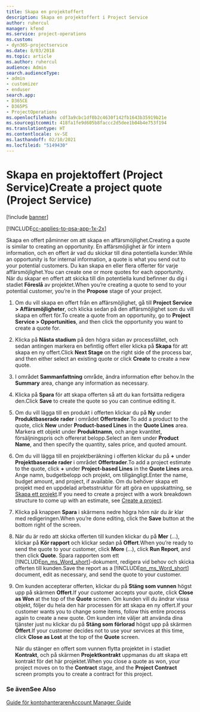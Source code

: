 ```yaml
---
title: Skapa en projektoffert
description: Skapa en projektoffert i Project Service
author: ruhercul
manager: kfend
ms.service: project-operations
ms.custom:
- dyn365-projectservice
ms.date: 8/03/2018
ms.topic: article
ms.author: ruhercul
audience: Admin
search.audienceType:
- admin
- customizer
- enduser
search.app:
- D365CE
- D365PS
- ProjectOperations
ms.openlocfilehash: cdf3a9cbc1df0b2c4630f142fb1643b35919b21e
ms.sourcegitcommit: 418fa1fe9d605b8faccc2d5dee1b04b4e753f194
ms.translationtype: HT
ms.contentlocale: sv-SE
ms.lasthandoff: 02/10/2021
ms.locfileid: "5149430"
---
```

# <a name="create-a-project-quote-project-service"></a><span data-ttu-id="dd4b6-103">Skapa en projektoffert (Project Service)</span><span class="sxs-lookup"><span data-stu-id="dd4b6-103">Create a project quote (Project Service)</span></span>

[!include [banner](../includes/psa-now-project-operations.md)]

[!INCLUDE[cc-applies-to-psa-app-1x-2x](../includes/cc-applies-to-psa-app-1x-2x.md)]

<span data-ttu-id="dd4b6-104">Skapa en offert påminner om att skapa en affärsmöjlighet.</span><span class="sxs-lookup"><span data-stu-id="dd4b6-104">Creating a quote is similar to creating an opportunity.</span></span> <span data-ttu-id="dd4b6-105">En affärsmöjlighet är för intern information, och en offert är vad du skickar till dina potentiella kunder.</span><span class="sxs-lookup"><span data-stu-id="dd4b6-105">While an opportunity is for internal information, a quote is what you send out to your potential customers.</span></span> <span data-ttu-id="dd4b6-106">Du kan skapa en eller flera offerter för varje affärsmöjlighet.</span><span class="sxs-lookup"><span data-stu-id="dd4b6-106">You can create one or more quotes for each opportunity.</span></span> <span data-ttu-id="dd4b6-107">När du skapar en offert att skicka till din potentiella kund befinner du dig i stadiet **Föreslå** av projektet.</span><span class="sxs-lookup"><span data-stu-id="dd4b6-107">When you’re creating a quote to send to your potential customer, you’re in the **Propose** stage of your project.</span></span>  
  
1. <span data-ttu-id="dd4b6-108">Om du vill skapa en offert från en affärsmöjlighet, gå till **Project Service > Affärsmöjligheter**, och klicka sedan på den affärsmöjlighet som du vill skapa en offert för.</span><span class="sxs-lookup"><span data-stu-id="dd4b6-108">To create a quote from an opportunity, go to **Project Service > Opportunities**, and then click the opportunity you want to create a quote for.</span></span>  
  
2. <span data-ttu-id="dd4b6-109">Klicka på **Nästa stadium** på den högra sidan av processfältet, och sedan antingen markera en befintlig offert eller klicka på **Skapa** för att skapa en ny offert.</span><span class="sxs-lookup"><span data-stu-id="dd4b6-109">Click **Next Stage** on the right side of the process bar, and then either select an existing quote or click **Create** to create a new quote.</span></span>  
  
3. <span data-ttu-id="dd4b6-110">I området **Sammanfattning** område, ändra information efter behov.</span><span class="sxs-lookup"><span data-stu-id="dd4b6-110">In the **Summary** area, change any information as necessary.</span></span>  
  
4. <span data-ttu-id="dd4b6-111">Klicka på **Spara** för att skapa offerten så att du kan fortsätta redigera den.</span><span class="sxs-lookup"><span data-stu-id="dd4b6-111">Click **Save** to create the quote so you can continue editing it.</span></span>  
  
5. <span data-ttu-id="dd4b6-112">Om du vill lägga till en produkt i offerten klickar du på **Ny** under **Produktbaserade rader** i området **Offertrader**.</span><span class="sxs-lookup"><span data-stu-id="dd4b6-112">To add a product to the quote, click **New** under **Product-based Lines** in the **Quote Lines** area.</span></span> <span data-ttu-id="dd4b6-113">Markera ett objekt under **Produktnamn**, och ange kvantitet, försäljningspris och offererat belopp.</span><span class="sxs-lookup"><span data-stu-id="dd4b6-113">Select an item under **Product Name**, and then specify the quantity, sales price, and quoted amount.</span></span>  
  
6. <span data-ttu-id="dd4b6-114">Om du vill lägga till en projektberäkning i offerten klickar du på **+** under **Projektbaserade rader** i området **Offertrader**.</span><span class="sxs-lookup"><span data-stu-id="dd4b6-114">To add a project estimate to the quote, click **+** under **Project-based Lines** in the **Quote Lines** area.</span></span> <span data-ttu-id="dd4b6-115">Ange namn, budgetbelopp och projekt, om tillgängligt.</span><span class="sxs-lookup"><span data-stu-id="dd4b6-115">Enter the name, budget amount, and project, if available.</span></span> <span data-ttu-id="dd4b6-116">Om du behöver skapa ett projekt med en uppdelad arbetsstruktur för att göra en uppskattning, se [Skapa ett projekt](../psa/create-project.md).</span><span class="sxs-lookup"><span data-stu-id="dd4b6-116">If you need to create a project with a work breakdown structure to come up with an estimate, see [Create a project](../psa/create-project.md).</span></span>  
  
7. <span data-ttu-id="dd4b6-117">Klicka på knappen **Spara** i skärmens nedre högra hörn när du är klar med redigeringen.</span><span class="sxs-lookup"><span data-stu-id="dd4b6-117">When you’re done editing, click the **Save** button at the bottom right of the screen.</span></span>  
  
8. <span data-ttu-id="dd4b6-118">När du är redo att skicka offerten till kunden klickar du på **Mer** (...), klickar på **Kör rapport** och klickar sedan på **Offert**.</span><span class="sxs-lookup"><span data-stu-id="dd4b6-118">When you’re ready to send the quote to your customer, click **More** (…), click **Run Report**, and then click **Quote**.</span></span> <span data-ttu-id="dd4b6-119">Spara rapporten som ett [!INCLUDE[pn_ms_Word_short](../includes/pn-ms-word-short.md)]-dokument, redigera vid behov och skicka offerten till kunden.</span><span class="sxs-lookup"><span data-stu-id="dd4b6-119">Save the report as a [!INCLUDE[pn_ms_Word_short](../includes/pn-ms-word-short.md)] document, edit as necessary, and send the quote to your customer.</span></span>  
  
9. <span data-ttu-id="dd4b6-120">Om kunden accepterar offerten, klickar du på **Stäng som vunnen** högst upp på skärmen **Offert**.</span><span class="sxs-lookup"><span data-stu-id="dd4b6-120">If your customer accepts your quote, click **Close as Won** at the top of the **Quote** screen.</span></span> <span data-ttu-id="dd4b6-121">Om kunden vill du ändrar vissa objekt, följer du hela den här processen för att skapa en ny offert.</span><span class="sxs-lookup"><span data-stu-id="dd4b6-121">If your customer wants you to change some items, follow this entire process again to create a new quote.</span></span> <span data-ttu-id="dd4b6-122">Om kunden inte väljer att använda dina tjänster just nu klickar du på **Stäng som förlorad** högst upp på skärmen **Offert**.</span><span class="sxs-lookup"><span data-stu-id="dd4b6-122">If your customer decides not to use your services at this time, click **Close as Lost** at the top of the **Quote** screen.</span></span>  
  
   <span data-ttu-id="dd4b6-123">När du stänger en offert som vunnen flytta projektet in i stadiet **Kontrakt**, och på skärmen **Projektkontrakt** uppmanas du att skapa ett kontrakt för det här projektet.</span><span class="sxs-lookup"><span data-stu-id="dd4b6-123">When you close a quote as won, your project moves on to the **Contract** stage, and the **Project Contract** screen prompts you to create a contract for this project.</span></span>  
  
### <a name="see-also"></a><span data-ttu-id="dd4b6-124">Se även</span><span class="sxs-lookup"><span data-stu-id="dd4b6-124">See Also</span></span>  
 [<span data-ttu-id="dd4b6-125">Guide för kontohanteraren</span><span class="sxs-lookup"><span data-stu-id="dd4b6-125">Account Manager Guide</span></span>](../psa/account-manager-guide.md)
